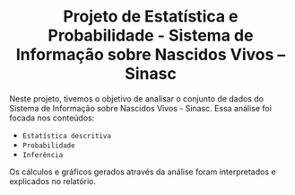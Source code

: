 
<h1 align="center"> Projeto de Estatística e Probabilidade - Sistema de Informação sobre Nascidos Vivos – Sinasc </h1>

Neste projeto, tivemos o objetivo de analisar o conjunto de dados do Sistema de Informação sobre Nascidos Vivos - Sinasc. Essa análise foi focada nos conteúdos: 
- `Estatística descritiva`
- `Probabilidade`
- `Inferência`

Os cálculos e gráficos gerados através da análise foram interpretados e explicados no relatório. 
